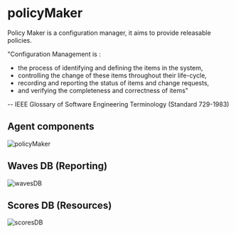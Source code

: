 policyMaker
===========

Policy Maker is a configuration manager, it aims to provide releasable policies.

"Configuration Management is :
* the process of identifying and defining the items in the system,
* controlling the change of these items throughout their life-cycle,
* recording and reporting the status of items and change requests,
* and verifying the completeness and correctness of items"

-- IEEE Glossary of Software Engineering Terminology (Standard 729-1983)

Agent components
----------------
![policyMaker](https://raw.github.com/druidops/policyMaker/master/docs/policyMaker.png)

Waves DB (Reporting)
--------------------
![wavesDB](https://raw.github.com/druidops/policyMaker/master/docs/wavesDB.png)

Scores DB (Resources)
---------------------
![scoresDB](https://raw.github.com/druidops/policyMaker/master/docs/scoresDB.png)
